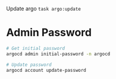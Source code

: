 
Update argo `task argo:update`

# Admin Password

```bash
# Get initial password
argocd admin initial-password -n argocd

# Update password
argocd account update-password
```
